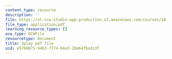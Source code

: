 ```yaml
---
content_type: resource
description: ''
file: https://ol-ocw-studio-app-production.s3.amazonaws.com/courses/18-086-mathematical-methods-for-engineers-ii-spring-2006/e5766675946377748ee328e64fba3c3f_ByGXz_uHEdM.pdf
file_type: application/pdf
learning_resource_types: []
ocw_type: OCWFile
resourcetype: Document
title: 3play pdf file
uid: e5766675-9463-7774-8ee3-28e64fba3c3f
---
```

